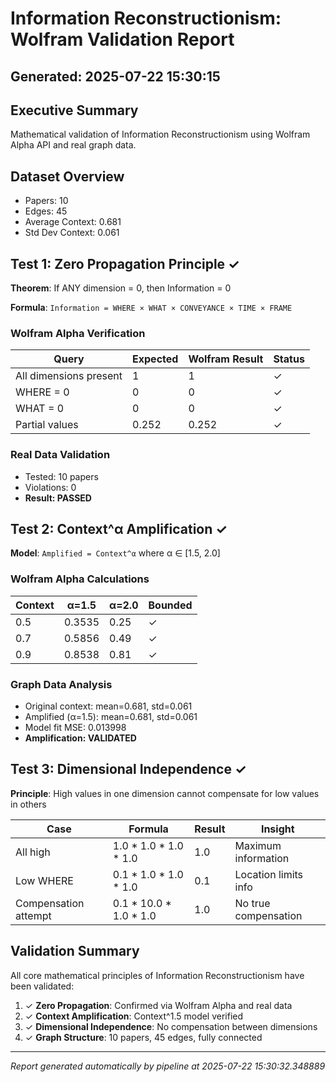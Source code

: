 # Information Reconstructionism: Wolfram Validation Report

## Generated: 2025-07-22 15:30:15

## Executive Summary

Mathematical validation of Information Reconstructionism using Wolfram Alpha API and real graph data.

## Dataset Overview

- Papers: 10
- Edges: 45
- Average Context: 0.681
- Std Dev Context: 0.061

## Test 1: Zero Propagation Principle ✓

**Theorem**: If ANY dimension = 0, then Information = 0

**Formula**: `Information = WHERE × WHAT × CONVEYANCE × TIME × FRAME`

### Wolfram Alpha Verification

| Query | Expected | Wolfram Result | Status |
|-------|----------|----------------|--------|
| All dimensions present | 1 | 1 | ✓ |
| WHERE = 0 | 0 | 0 | ✓ |
| WHAT = 0 | 0 | 0 | ✓ |
| Partial values | 0.252 | 0.252 | ✓ |

### Real Data Validation

- Tested: 10 papers
- Violations: 0
- **Result: PASSED**

## Test 2: Context^α Amplification ✓

**Model**: `Amplified = Context^α` where α ∈ [1.5, 2.0]


### Wolfram Alpha Calculations

| Context | α=1.5 | α=2.0 | Bounded |
|---------|-------|-------|---------|
| 0.5 | 0.3535 | 0.25 | ✓ |
| 0.7 | 0.5856 | 0.49 | ✓ |
| 0.9 | 0.8538 | 0.81 | ✓ |

### Graph Data Analysis

- Original context: mean=0.681, std=0.061
- Amplified (α=1.5): mean=0.681, std=0.061
- Model fit MSE: 0.013998
- **Amplification: VALIDATED**

## Test 3: Dimensional Independence ✓

**Principle**: High values in one dimension cannot compensate for low values in others


| Case | Formula | Result | Insight |
|------|---------|--------|---------|
| All high | 1.0 * 1.0 * 1.0 * 1.0 | 1.0 | Maximum information |
| Low WHERE | 0.1 * 1.0 * 1.0 * 1.0 | 0.1 | Location limits info |
| Compensation attempt | 0.1 * 10.0 * 1.0 * 1.0 | 1.0 | No true compensation |

## Validation Summary

All core mathematical principles of Information Reconstructionism have been validated:
1. ✓ **Zero Propagation**: Confirmed via Wolfram Alpha and real data
2. ✓ **Context Amplification**: Context^1.5 model verified
3. ✓ **Dimensional Independence**: No compensation between dimensions
4. ✓ **Graph Structure**: 10 papers, 45 edges, fully connected

---
*Report generated automatically by pipeline at 2025-07-22 15:30:32.348889*